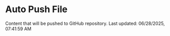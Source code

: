 # Auto Push File

Content that will be pushed to GitHub repository.
Last updated: 06/28/2025, 07:41:59 AM